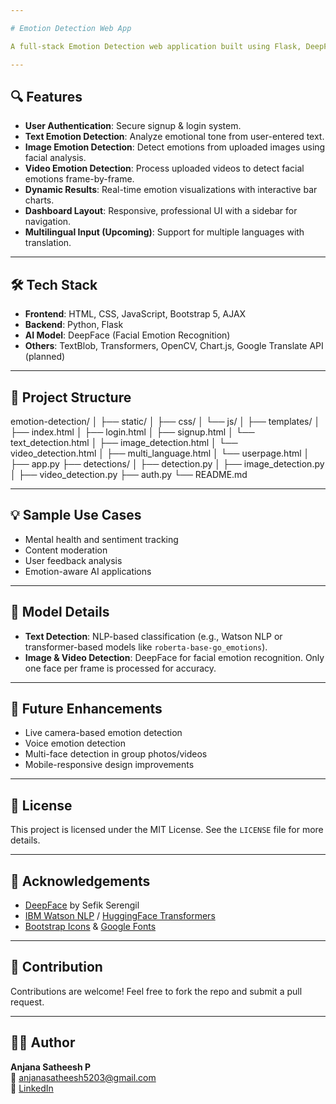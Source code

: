 ```yaml
---

# Emotion Detection Web App

A full-stack Emotion Detection web application built using Flask, DeepFace, Bootstrap, and AJAX. This app allows users to detect emotions from text, images, and videos with real-time, interactive, and user-friendly analysis.

---
```


## 🔍 Features

- **User Authentication**: Secure signup & login system.
- **Text Emotion Detection**: Analyze emotional tone from user-entered text.
- **Image Emotion Detection**: Detect emotions from uploaded images using facial analysis.
- **Video Emotion Detection**: Process uploaded videos to detect facial emotions frame-by-frame.
- **Dynamic Results**: Real-time emotion visualizations with interactive bar charts.
- **Dashboard Layout**: Responsive, professional UI with a sidebar for navigation.
- **Multilingual Input (Upcoming)**: Support for multiple languages with translation.

---

## 🛠 Tech Stack

- **Frontend**: HTML, CSS, JavaScript, Bootstrap 5, AJAX  
- **Backend**: Python, Flask  
- **AI Model**: DeepFace (Facial Emotion Recognition)  
- **Others**: TextBlob, Transformers, OpenCV, Chart.js, Google Translate API (planned)

---

## 📁 Project Structure

emotion-detection/
│
├── static/
│   ├── css/
│   └── js/
│
├── templates/
│   ├── index.html
│   ├── login.html
│   ├── signup.html
│   └── text_detection.html
│   ├── image_detection.html
│   └── video_detection.html
│   ├── multi_language.html
│   └── userpage.html
│
├── app.py
├── detections/
│   ├── detection.py
│   ├── image_detection.py
│   ├── video_detection.py
├── auth.py
└── README.md


---

## 💡 Sample Use Cases

- Mental health and sentiment tracking  
- Content moderation  
- User feedback analysis  
- Emotion-aware AI applications  

---

## 🧠 Model Details

- **Text Detection**: NLP-based classification (e.g., Watson NLP or transformer-based models like `roberta-base-go_emotions`).
- **Image & Video Detection**: DeepFace for facial emotion recognition. Only one face per frame is processed for accuracy.

---

## 🚀 Future Enhancements

- Live camera-based emotion detection  
- Voice emotion detection   
- Multi-face detection in group photos/videos  
- Mobile-responsive design improvements  

---

## 📜 License

This project is licensed under the MIT License. See the `LICENSE` file for more details.

---

## 🙏 Acknowledgements

- [DeepFace](https://github.com/serengil/deepface) by Sefik Serengil  
- [IBM Watson NLP](https://www.ibm.com/watson) / [HuggingFace Transformers](https://huggingface.co/transformers)  
- [Bootstrap Icons](https://icons.getbootstrap.com/) & [Google Fonts](https://fonts.google.com/)

---

## 🤝 Contribution

Contributions are welcome! Feel free to fork the repo and submit a pull request.

---

## 👩‍💻 Author

**Anjana Satheesh P**  
📧 anjanasatheesh5203@gmail.com  
🔗 [LinkedIn](https://www.linkedin.com/in/anjana-satheesh-p-746a98276/)